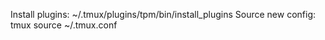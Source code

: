 Install plugins: ~/.tmux/plugins/tpm/bin/install_plugins
Source new config: tmux source ~/.tmux.conf
